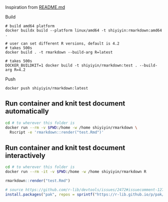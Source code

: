 Inspiration from [README.md](https://github.com/csdaw/rmarkdown-tinytex)

Build

```
# build amd64 platform 
docker buildx build --platform linux/amd64 -t shiyiyin:rmarkdown:amd64 .
```
```
# user can set different R versions, default is 4.2
# takes 500s
docker build . -t rmarkdown --build-arg R=latest
```

```
# takes 500s
DOCKER_BUILDKIT=1 docker build -t shiyiyin/rmarkdown:test . --build-arg R=4.2
```

Push
```
docker push shiyiyin/rmarkdown:latest
```


## Run container and knit test document automatically

```bash
cd # to wherever this folder is
docker run --rm -v $PWD:/home -w /home shiyiyin/rmarkdown \
  Rscript -e 'rmarkdown::render("test.Rmd")'
```

## Run container and knit test document interactively

```bash
cd # to wherever this folder is
docker run --rm -it -v $PWD:/home -w /home shiyiyin/rmarkdown R
```

```r 
rmarkdown::render("test.Rmd")
```

```r
# source https://github.com/r-lib/devtools/issues/2472#issuecomment-1272322019
install.packages("pak", repos = sprintf("https://r-lib.github.io/p/pak/stable/%s/%s/%s", .Platform$pkgType, R.Version()$os, R.Version()$arch))

```
